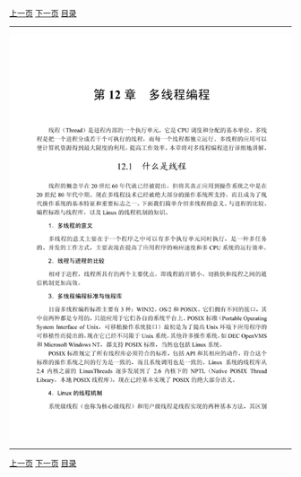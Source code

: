[上一页](290.md) [下一页](292.md) [目录](../README.md)

***

![291](../images/291.png)

***

[上一页](290.md) [下一页](292.md) [目录](../README.md)
